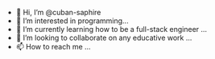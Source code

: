 - 👋 Hi, I’m @cuban-saphire
- 👀 I’m interested in programming...
- 🌱 I’m currently learning how to be a full-stack engineer ...
- 💞️ I’m looking to collaborate on any educative work ...
- 📫 How to reach me ...

<!---
cuban-saphire/cuban-saphire is a ✨ special ✨ repository because its `README.md` (this file) appears on your GitHub profile.
You can click the Preview link to take a look at your changes.
--->
